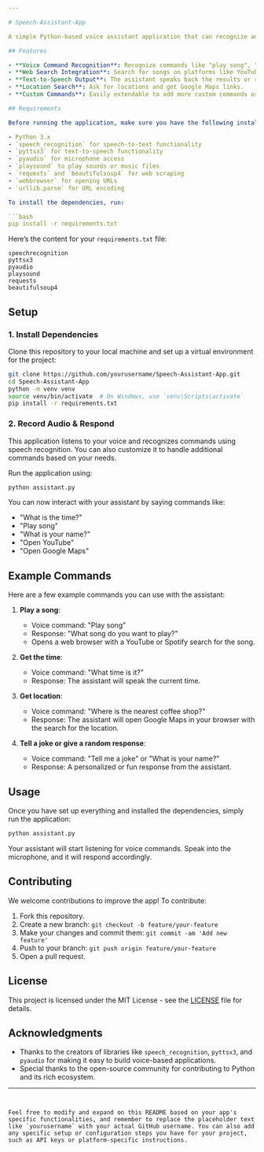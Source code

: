 ```yaml
---

# Speech-Assistant-App

A simple Python-based voice assistant application that can recognize and respond to user commands. This app allows you to interact with your system through voice, perform tasks like playing songs, fetching information, and interacting with web services like YouTube and Spotify.

## Features

- **Voice Command Recognition**: Recognize commands like "play song", "what is your name", and "what is the time".
- **Web Search Integration**: Search for songs on platforms like YouTube or Spotify directly using voice input.
- **Text-to-Speech Output**: The assistant speaks back the results or responses to user queries.
- **Location Search**: Ask for locations and get Google Maps links.
- **Custom Commands**: Easily extendable to add more custom commands or features.

## Requirements

Before running the application, make sure you have the following installed:

- Python 3.x
- `speech_recognition` for speech-to-text functionality
- `pyttsx3` for text-to-speech functionality
- `pyaudio` for microphone access
- `playsound` to play sounds or music files
- `requests` and `beautifulsoup4` for web scraping
- `webbrowser` for opening URLs
- `urllib.parse` for URL encoding

To install the dependencies, run:

```bash
pip install -r requirements.txt
```

Here’s the content for your `requirements.txt` file:

```
speechrecognition
pyttsx3
pyaudio
playsound
requests
beautifulsoup4
```

## Setup

### 1. Install Dependencies

Clone this repository to your local machine and set up a virtual environment for the project:

```bash
git clone https://github.com/yourusername/Speech-Assistant-App.git
cd Speech-Assistant-App
python -m venv venv
source venv/bin/activate  # On Windows, use `venv\Scripts\activate`
pip install -r requirements.txt
```

### 2. Record Audio & Respond

This application listens to your voice and recognizes commands using speech recognition. You can also customize it to handle additional commands based on your needs.

Run the application using:

```bash
python assistant.py
```

You can now interact with your assistant by saying commands like:
- "What is the time?"
- "Play song"
- "What is your name?"
- "Open YouTube"
- "Open Google Maps"

## Example Commands

Here are a few example commands you can use with the assistant:

1. **Play a song**:
   - Voice command: "Play song"
   - Response: "What song do you want to play?"
   - Opens a web browser with a YouTube or Spotify search for the song.

2. **Get the time**:
   - Voice command: "What time is it?"
   - Response: The assistant will speak the current time.

3. **Get location**:
   - Voice command: "Where is the nearest coffee shop?"
   - Response: The assistant will open Google Maps in your browser with the search for the location.

4. **Tell a joke or give a random response**:
   - Voice command: "Tell me a joke" or "What is your name?"
   - Response: A personalized or fun response from the assistant.

## Usage

Once you have set up everything and installed the dependencies, simply run the application:

```bash
python assistant.py
```

Your assistant will start listening for voice commands. Speak into the microphone, and it will respond accordingly.

## Contributing

We welcome contributions to improve the app! To contribute:

1. Fork this repository.
2. Create a new branch: `git checkout -b feature/your-feature`
3. Make your changes and commit them: `git commit -am 'Add new feature'`
4. Push to your branch: `git push origin feature/your-feature`
5. Open a pull request.

## License

This project is licensed under the MIT License - see the [LICENSE](LICENSE) file for details.

## Acknowledgments

- Thanks to the creators of libraries like `speech_recognition`, `pyttsx3`, and `pyaudio` for making it easy to build voice-based applications.
- Special thanks to the open-source community for contributing to Python and its rich ecosystem.

---
```


Feel free to modify and expand on this README based on your app's specific functionalities, and remember to replace the placeholder text like `yourusername` with your actual GitHub username. You can also add any specific setup or configuration steps you have for your project, such as API keys or platform-specific instructions.
